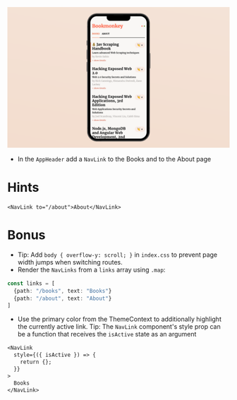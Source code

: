 ![](https://raw.githubusercontent.com/derzeiss/react-typescript-workshop/master/tasks/15-add-navigation-links-to-the-books-and-about-screen.png)

- In the `AppHeader` add a `NavLink` to the Books and to the About page

# Hints

```tsx
<NavLink to="/about">About</NavLink>
```

# Bonus

- Tip: Add `body { overflow-y: scroll; }` in `index.css` to prevent page width jumps when switching routes.
- Render the `NavLinks` from a `links` array using `.map`:

```ts
const links = [
  {path: "/books", text: "Books"}
  {path: "/about", text: "About"}
]
```

- Use the primary color from the ThemeContext to additionally highlight the currently active link. Tip: The `NavLink` component's style prop can be a function that receives the `isActive` state as an argument

```tsx
<NavLink
  style={({ isActive }) => {
    return {};
  }}
>
  Books
</NavLink>
```
